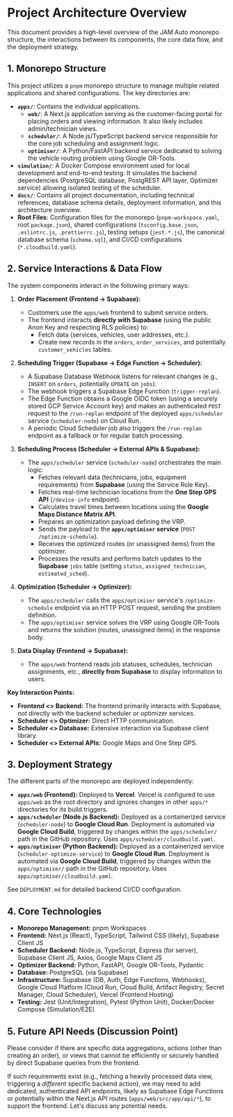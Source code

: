# Project Architecture Overview

This document provides a high-level overview of the JAM Auto monorepo structure, the interactions between its components, the core data flow, and the deployment strategy.

## 1. Monorepo Structure

This project utilizes a `pnpm` monorepo structure to manage multiple related applications and shared configurations. The key directories are:

*   **`apps/`**: Contains the individual applications.
    *   **`web/`**: A Next.js application serving as the customer-facing portal for placing orders and viewing information. It also likely includes admin/technician views.
    *   **`scheduler/`**: A Node.js/TypeScript backend service responsible for the core job scheduling and assignment logic.
    *   **`optimiser/`**: A Python/FastAPI backend service dedicated to solving the vehicle routing problem using Google OR-Tools.
*   **`simulation/`**: A Docker Compose environment used for local development and end-to-end testing. It simulates the backend dependencies (PostgreSQL database, PostgREST API layer, Optimizer service) allowing isolated testing of the scheduler.
*   **`docs/`**: Contains all project documentation, including technical references, database schema details, deployment information, and this architecture overview.
*   **Root Files**: Configuration files for the monorepo (`pnpm-workspace.yaml`, root `package.json`), shared configurations (`tsconfig.base.json`, `.eslintrc.js`, `.prettierrc.js`), testing setups (`jest.*.js`), the canonical database schema (`schema.sql`), and CI/CD configurations (`*.cloudbuild.yaml`).

## 2. Service Interactions & Data Flow

The system components interact in the following primary ways:

1.  **Order Placement (Frontend -> Supabase):**
    *   Customers use the `apps/web` frontend to submit service orders.
    *   The frontend interacts **directly with Supabase** (using the public Anon Key and respecting RLS policies) to:
        *   Fetch data (services, vehicles, user addresses, etc.).
        *   Create new records in the `orders`, `order_services`, and potentially `customer_vehicles` tables.

2.  **Scheduling Trigger (Supabase -> Edge Function -> Scheduler):**
    *   A Supabase Database Webhook listens for relevant changes (e.g., `INSERT` on `orders`, potentially `UPDATE` on `jobs`).
    *   The webhook triggers a Supabase Edge Function (`trigger-replan`).
    *   The Edge Function obtains a Google OIDC token (using a securely stored GCP Service Account key) and makes an authenticated `POST` request to the `/run-replan` endpoint of the deployed `apps/scheduler` service (`scheduler-node`) on Cloud Run.
    *   A periodic Cloud Scheduler job also triggers the `/run-replan` endpoint as a fallback or for regular batch processing.

3.  **Scheduling Process (Scheduler -> External APIs & Supabase):**
    *   The `apps/scheduler` service (`scheduler-node`) orchestrates the main logic:
        *   Fetches relevant data (technicians, jobs, equipment requirements) from **Supabase** (using the Service Role Key).
        *   Fetches real-time technician locations from the **One Step GPS API** (`/device-info` endpoint).
        *   Calculates travel times between locations using the **Google Maps Distance Matrix API**.
        *   Prepares an optimization payload defining the VRP.
        *   Sends the payload to the **`apps/optimiser` service** (`POST /optimize-schedule`).
        *   Receives the optimized routes (or unassigned items) from the optimizer.
        *   Processes the results and performs batch updates to the **Supabase** `jobs` table (setting `status`, `assigned_technician`, `estimated_sched`).

4.  **Optimization (Scheduler -> Optimizer):**
    *   The `apps/scheduler` calls the `apps/optimiser` service's `/optimize-schedule` endpoint via an HTTP POST request, sending the problem definition.
    *   The `apps/optimiser` service solves the VRP using Google OR-Tools and returns the solution (routes, unassigned items) in the response body.

5.  **Data Display (Frontend -> Supabase):**
    *   The `apps/web` frontend reads job statuses, schedules, technician assignments, etc., **directly from Supabase** to display information to users.

**Key Interaction Points:**

*   **Frontend <> Backend:** The frontend primarily interacts with Supabase, *not* directly with the backend scheduler or optimizer services.
*   **Scheduler <> Optimizer:** Direct HTTP communication.
*   **Scheduler <> Database:** Extensive interaction via Supabase client library.
*   **Scheduler <> External APIs:** Google Maps and One Step GPS.

## 3. Deployment Strategy

The different parts of the monorepo are deployed independently:

*   **`apps/web` (Frontend):** Deployed to **Vercel**. Vercel is configured to use `apps/web` as the root directory and ignores changes in other `apps/*` directories for its build triggers.
*   **`apps/scheduler` (Node.js Backend):** Deployed as a containerized service (`scheduler-node`) to **Google Cloud Run**. Deployment is automated via **Google Cloud Build**, triggered by changes within the `apps/scheduler/` path in the GitHub repository. Uses `apps/scheduler/cloudbuild.yaml`.
*   **`apps/optimiser` (Python Backend):** Deployed as a containerized service (`scheduler-optimize-service`) to **Google Cloud Run**. Deployment is automated via **Google Cloud Build**, triggered by changes within the `apps/optimiser/` path in the GitHub repository. Uses `apps/optimiser/cloudbuild.yaml`.

See `DEPLOYMENT.md` for detailed backend CI/CD configuration.

## 4. Core Technologies

*   **Monorepo Management:** pnpm Workspaces
*   **Frontend:** Next.js (React), TypeScript, Tailwind CSS (likely), Supabase Client JS
*   **Scheduler Backend:** Node.js, TypeScript, Express (for server), Supabase Client JS, Axios, Google Maps Client JS
*   **Optimizer Backend:** Python, FastAPI, Google OR-Tools, Pydantic
*   **Database:** PostgreSQL (via Supabase)
*   **Infrastructure:** Supabase (DB, Auth, Edge Functions, Webhooks), Google Cloud Platform (Cloud Run, Cloud Build, Artifact Registry, Secret Manager, Cloud Scheduler), Vercel (Frontend Hosting)
*   **Testing:** Jest (Unit/Integration), Pytest (Python Unit), Docker/Docker Compose (Simulation/E2E) 

## 5. Future API Needs (Discussion Point)

Please consider if there are specific data aggregations, actions (other than creating an order), or views that cannot be efficiently or securely handled by direct Supabase queries from the frontend.

If such requirements exist (e.g., fetching a heavily processed data view, triggering a *different* specific backend action), we may need to add dedicated, authenticated API endpoints, likely as Supabase Edge Functions or potentially within the Next.js API routes (`apps/web/src/app/api/*`), to support the frontend. Let's discuss any potential needs. 